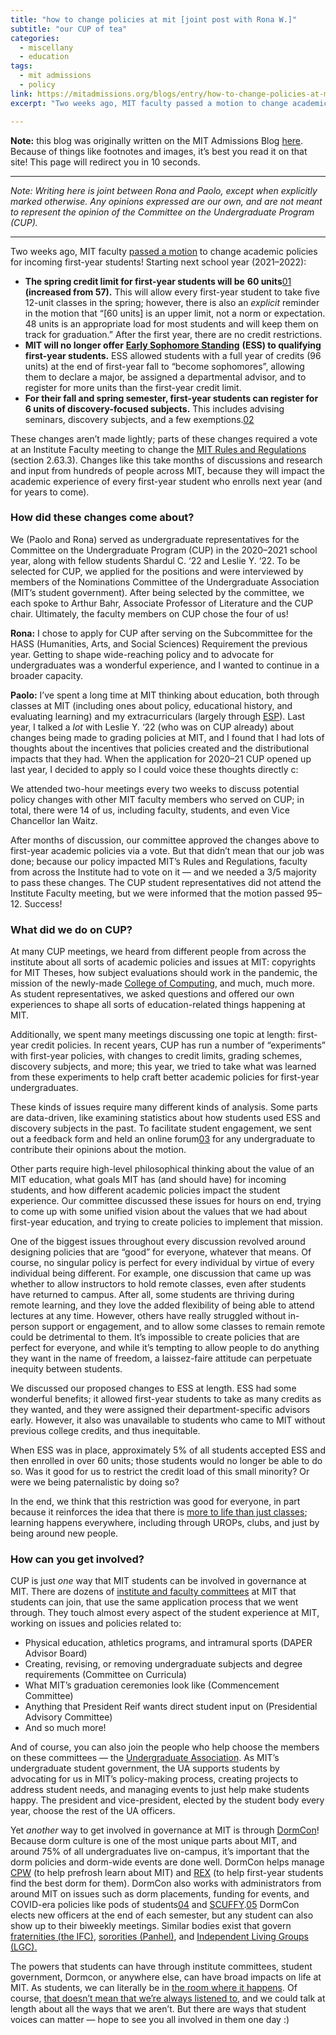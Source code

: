 ```yaml
---
title: "how to change policies at mit [joint post with Rona W.]"
subtitle: "our CUP of tea"
categories:
  - miscellany
  - education
tags:
  - mit admissions
  - policy
link: https://mitadmissions.org/blogs/entry/how-to-change-policies-at-mit-joint-post-with-rona-w/
excerpt: "Two weeks ago, MIT faculty passed a motion to change academic policies for incoming first-year students! Starting next school year (2021–2022): "

---
```


<div class="notice--warning"><b>Note:</b> this blog was originally written on the MIT Admissions Blog <a href="https://mitadmissions.org/blogs/entry/how-to-change-policies-at-mit-joint-post-with-rona-w/">here</a>. Because of things like footnotes and images, it’s best you read it on that site! This page will redirect you in 10 seconds.</div> <meta http-equiv="refresh" content="10;URL=https://mitadmissions.org/blogs/entry/how-to-change-policies-at-mit-joint-post-with-rona-w/">

---

*Note: Writing here is joint between Rona and Paolo, except when explicitly marked otherwise. Any opinions expressed are our own, and are not meant to represent the opinion of the Committee on the Undergraduate Program (CUP).*

------

Two weeks ago, MIT faculty [passed a motion](https://thetech.com/2021/05/13/may-21-faculty-meeting) to change academic policies for incoming first-year students! Starting next school year (2021–2022): 

- **The spring credit limit for first-year students will be** **60 units**⁠[01](https://mitadmissions.org/blogs/entry/how-to-change-policies-at-mit-joint-post-with-rona-w/#annotation-1) **(increased from 57).** This will allow every first-year student to take five 12-unit classes in the spring; however, there is also an *explicit* reminder in the motion that “[60 units] is an upper limit, not a norm or expectation. 48 units is an appropriate load for most students and will keep them on track for graduation.” After the first year, there are no credit restrictions.
- **MIT will no longer offer** [**Early Sophomore Standing**](https://web.archive.org/web/20190220230006/http://uaap.mit.edu/first-year-mit/first-year-academics/first-year-academics-subjects-and-schedules/early-sophomore-standing) **(ESS) to qualifying first-year students.** ESS allowed students with a full year of credits (96 units) at the end of first-year fall to “become sophomores”, allowing them to declare a major, be assigned a departmental advisor, and to register for more units than the first-year credit limit. 
- **For their fall and spring semester, first-year students can register for 6 units of discovery-focused subjects.** This includes advising seminars, discovery subjects, and a few exemptions.⁠[02](https://mitadmissions.org/blogs/entry/how-to-change-policies-at-mit-joint-post-with-rona-w/#annotation-2) 

These changes aren’t made lightly; parts of these changes required a vote at an Institute Faculty meeting to change the [MIT Rules and Regulations](https://facultygovernance.mit.edu/rules-and-regulations) (section 2.63.3). Changes like this take months of discussions and research and input from hundreds of people across MIT, because they will impact the academic experience of every first-year student who enrolls next year (and for years to come).

### **How did these changes come about?**

We (Paolo and Rona) served as undergraduate representatives for the Committee on the Undergraduate Program (CUP) in the 2020–2021 school year, along with fellow students Shardul C. ‘22 and Leslie Y. ‘22. To be selected for CUP, we applied for the positions and were interviewed by members of the Nominations Committee of the Undergraduate Association (MIT’s student government). After being selected by the committee, we each spoke to Arthur Bahr, Associate Professor of Literature and the CUP chair. Ultimately, the faculty members on CUP chose the four of us!

**Rona:** I chose to apply for CUP after serving on the Subcommittee for the HASS (Humanities, Arts, and Social Sciences) Requirement the previous year. Getting to shape wide-reaching policy and to advocate for undergraduates was a wonderful experience, and I wanted to continue in a broader capacity.

**Paolo:** I’ve spent a long time at MIT thinking about education, both through classes at MIT (including ones about policy, educational history, and evaluating learning) and my extracurriculars (largely through [ESP](https://esp.mit.edu/about/welcome.html)). Last year, I talked a *lot* with Leslie Y. ‘22 (who was on CUP already) about changes being made to grading policies at MIT, and I found that I had lots of thoughts about the incentives that policies created and the distributional impacts that they had. When the application for 2020–21 CUP opened up last year, I decided to apply so I could voice these thoughts directly c:

We attended two-hour meetings every two weeks to discuss potential policy changes with other MIT faculty members who served on CUP; in total, there were 14 of us, including faculty, students, and even Vice Chancellor Ian Waitz. 

After months of discussion, our committee approved the changes above to first-year academic policies via a vote. But that didn’t mean that our job was done; because our policy impacted MIT’s Rules and Regulations, faculty from across the Institute had to vote on it — and we needed a 3/5 majority to pass these changes. The CUP student representatives did not attend the Institute Faculty meeting, but we were informed that the motion passed 95–12. Success!

### **What did we do on CUP?**

At many CUP meetings, we heard from different people from across the institute about all sorts of academic policies and issues at MIT: copyrights for MIT Theses, how subject evaluations should work in the pandemic, the mission of the newly-made [College of Computing](https://computing.mit.edu/), and much, much more. As student representatives, we asked questions and offered our own experiences to shape all sorts of education-related things happening at MIT.

Additionally, we spent many meetings discussing one topic at length: first-year credit policies. In recent years, CUP has run a number of “experiments” with first-year policies, with changes to credit limits, grading schemes, discovery subjects, and more; this year, we tried to take what was learned from these experiments to help craft better academic policies for first-year undergraduates.

These kinds of issues require many different kinds of analysis. Some parts are data-driven, like examining statistics about how students used ESS and discovery subjects in the past. To facilitate student engagement, we sent out a feedback form and held an online forum⁠[03](https://mitadmissions.org/blogs/entry/how-to-change-policies-at-mit-joint-post-with-rona-w/#annotation-3) for any undergraduate to contribute their opinions about the motion.

Other parts require high-level philosophical thinking about the value of an MIT education, what goals MIT has (and should have) for incoming students, and how different academic policies impact the student experience. Our committee discussed these issues for hours on end, trying to come up with some unified vision about the values that we had about first-year education, and trying to create policies to implement that mission.

One of the biggest issues throughout every discussion revolved around designing policies that are “good” for everyone, whatever that means. Of course, no singular policy is perfect for every individual by virtue of every individual being different. For example, one discussion that came up was whether to allow instructors to hold remote classes, even after students have returned to campus. After all, some students are thriving during remote learning, and they love the added flexibility of being able to attend lectures at any time. However, others have really struggled without in-person support or engagement, and to allow some classes to remain remote could be detrimental to them. It’s impossible to create policies that are perfect for everyone, and while it’s tempting to allow people to do anything they want in the name of freedom, a laissez-faire attitude can perpetuate inequity between students.

We discussed our proposed changes to ESS at length. ESS had some wonderful benefits; it allowed first-year students to take as many credits as they wanted, and they were assigned their department-specific advisors early. However, it also was unavailable to students who came to MIT without previous college credits, and thus inequitable.

When ESS was in place, approximately 5% of all students accepted ESS and then enrolled in over 60 units; those students would no longer be able to do so. Was it good for us to restrict the credit load of this small minority? Or were we being paternalistic by doing so?

In the end, we think that this restriction was good for everyone, in part because it reinforces the idea that there is [more to life than just classes](https://mitadmissions.org/blogs/entry/what-i-learned-from-classes/); learning happens everywhere, including through UROPs, clubs, and just by being around new people.

### **How can you get involved?**

CUP is just *one* way that MIT students can be involved in governance at MIT. There are dozens of [institute and faculty committees](https://facultygovernance.mit.edu/committees-and-councils) at MIT that students can join, that use the same application process that we went through. They touch almost every aspect of the student experience at MIT, working on issues and policies related to:

- Physical education, athletics programs, and intramural sports (DAPER Advisor Board)
- Creating, revising, or removing undergraduate subjects and degree requirements (Committee on Curricula)
- What MIT’s graduation ceremonies look like (Commencement Committee)
- Anything that President Reif wants direct student input on (Presidential Advisory Committee)
- And so much more!

And of course, you can also join the people who help choose the members on these committees — the [Undergraduate Association](http://ua.mit.edu/). As MIT’s undergraduate student government, the UA supports students by advocating for us in MIT’s policy-making process, creating projects to address student needs, and managing events to just help make students happy. The president and vice-president, elected by the student body every year, choose the rest of the UA officers.

Yet *another* way to get involved in governance at MIT is through [DormCon](https://dormcon.mit.edu/about/)! Because dorm culture is one of the most unique parts about MIT, and around 75% of all undergraduates live on-campus, it’s important that the dorm policies and dorm-wide events are done well. DormCon helps manage [CPW](https://admitted.mit.edu/experience) (to help prefrosh learn about MIT) and [REX](http://web.mit.edu/dormcon/REX/) (to help first-year students find the best dorm for them). DormCon also works with administrators from around MIT on issues such as dorm placements, funding for events, and COVID-era policies like pods of students⁠[04](https://mitadmissions.org/blogs/entry/how-to-change-policies-at-mit-joint-post-with-rona-w/#annotation-4) and [SCUFFY](https://thetech.com/2020/09/02/scuffy-esc).⁠[05](https://mitadmissions.org/blogs/entry/how-to-change-policies-at-mit-joint-post-with-rona-w/#annotation-5) DormCon elects new officers at the end of each semester, but any student can also show up to their biweekly meetings. Similar bodies exist that govern [fraternities (the IFC)](http://www.mitifc.com/), [sororities (Panhel)](https://www.mitpanhel.com/faq), and [Independent Living Groups (LGC). ](http://lgc.mit.edu/)

The powers that students can have through institute committees, student government, Dormcon, or anywhere else, can have broad impacts on life at MIT. As students, we can literally be in [the room where it happens](https://www.youtube.com/watch?v=WySzEXKUSZw). Of course, [that doesn’t mean that we’re always listened to](https://thetech.com/2019/02/28/history-new-vassar-design), and we could talk at length about all the ways that we aren’t. But there are ways that student voices can matter — hope to see you all involved in them one day :)